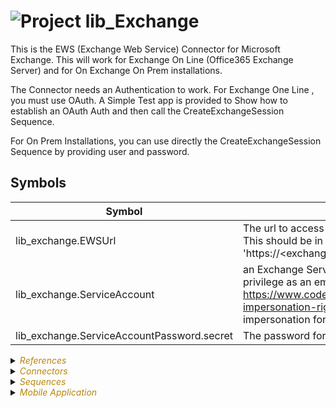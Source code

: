 
# ![](https://github.com/convertigo/convertigo/blob/develop/engine/src/com/twinsoft/convertigo/beans/core/images/project_color_16x16.png?raw=true "Project") lib_Exchange

This is the EWS (Exchange Web Service) Connector for Microsoft Exchange. This will work for Exchange On Line (Office365 Exchange Server) and for On Exchange On Prem installations.

The Connector needs an Authentication to work. For Exchange One Line , you must use OAuth. A Simple Test app is provided to Show how to establish an OAuth Auth and then call the CreateExchangeSession Sequence.

For On Prem Installations, you can use directly the  CreateExchangeSession Sequence by providing user and password.

## Symbols

| Symbol            | Usage                  |
|-------------------|----------------------|
| lib_exchange.EWSUrl  | The url to access EWS Api for On Prem Exchange servers. This should be in the form 'https://&lt;exchange.server.dns.name&gt;/ews/exchange.asmx'   |
| lib_exchange.ServiceAccount  | an Exchange Service account having the Impersonation privilege as an email address. See https://www.codetwo.com/kb/how-to-set-impersonation-rights-manually/ on how to configure impersonation for an account |
| lib_exchange.ServiceAccountPassword.secret  | The password for this service account |



<details><summary><span style="color:DarkGoldenRod"><i>References</i></span></summary><blockquote><p>


## ![](https://github.com/convertigo/convertigo/blob/develop/engine/src/com/twinsoft/convertigo/beans/references/images/ProjectSchemaReference_16x16.png?raw=true "ProjectSchemaReference") lib_OAuth


see [readme](https://github.com/convertigo/c8oprj-lib-oauth/tree/334a638363d83d83bfed756b025f96226751e50e#readme)
</p></blockquote></details>

<details><summary><span style="color:DarkGoldenRod"><i>Connectors</i></span></summary><blockquote><p>


## ![](https://github.com/convertigo/convertigo/blob/develop/engine/src/com/twinsoft/convertigo/beans/connectors/images/sqlconnector_color_16x16.png?raw=true "SqlConnector") void

void connector, replace or don't use it

<details><summary><span style="color:DarkGoldenRod"><i>Transactions</i></span></summary><blockquote><p>


### ![](https://github.com/convertigo/convertigo/blob/develop/engine/src/com/twinsoft/convertigo/beans/transactions/images/sqltransaction_color_16x16.png?raw=true "SqlTransaction") void

does nothing
</p></blockquote></details>
</p></blockquote></details>

<details><summary><span style="color:DarkGoldenRod"><i>Sequences</i></span></summary><blockquote><p>


<details><summary><b>CreateAppointment</b> : Creates an appointment in Calendar</summary><blockquote><p>


## ![](https://github.com/convertigo/convertigo/blob/develop/engine/src/com/twinsoft/convertigo/beans/sequences/images/genericsequence_color_16x16.png?raw=true "GenericSequence") CreateAppointment

Creates an appointment in Calendar

<span style="color:DarkGoldenRod">Variables</span>

<table>
<tr>
<th>
name
</th>
<th>
comment
</th>
</tr>
<tr>
<td>
<img src="https://github.com/convertigo/convertigo/blob/develop/engine/src/com/twinsoft/convertigo/beans/variables/images/variable_color_16x16.png?raw=true "  alt="RequestableVariable" >&nbsp;Duration
</td>
<td>
Duration in minutes
</td>
</tr>
<tr>
<td>
<img src="https://github.com/convertigo/convertigo/blob/develop/engine/src/com/twinsoft/convertigo/beans/variables/images/variable_color_16x16.png?raw=true "  alt="RequestableVariable" >&nbsp;Location
</td>
<td>
The location (Room, Address etc ..)
</td>
</tr>
<tr>
<td>
<img src="https://github.com/convertigo/convertigo/blob/develop/engine/src/com/twinsoft/convertigo/beans/variables/images/variable_color_16x16.png?raw=true "  alt="RequestableVariable" >&nbsp;NotifyAttendees
</td>
<td>
true or  false
</td>
</tr>
<tr>
<td>
<img src="https://github.com/convertigo/convertigo/blob/develop/engine/src/com/twinsoft/convertigo/beans/variables/images/variable_color_16x16.png?raw=true "  alt="RequestableVariable" >&nbsp;RequiredAttendees
</td>
<td>
A Stringified JSON array of attendees emails
</td>
</tr>
<tr>
<td>
<img src="https://github.com/convertigo/convertigo/blob/develop/engine/src/com/twinsoft/convertigo/beans/variables/images/variable_color_16x16.png?raw=true "  alt="RequestableVariable" >&nbsp;Start
</td>
<td>
Start time as ECMA Script epoch
</td>
</tr>
<tr>
<td>
<img src="https://github.com/convertigo/convertigo/blob/develop/engine/src/com/twinsoft/convertigo/beans/variables/images/variable_color_16x16.png?raw=true "  alt="RequestableVariable" >&nbsp;Subject
</td>
<td>
The Meeting Subject
</td>
</tr>
</table>

</p></blockquote></details>

<details><summary><b>CreateExchangeSession</b> : Creates a session with Exchange Server</summary><blockquote><p>


## ![](https://github.com/convertigo/convertigo/blob/develop/engine/src/com/twinsoft/convertigo/beans/sequences/images/genericsequence_color_16x16.png?raw=true "GenericSequence") CreateExchangeSession

Creates a session with Exchange Server. If Using user and password Authentication, provide them in the variables. If using OAuth, this will automatically use the EWS OAuth Token available in the current user session.

This sequence has to be called prior to any other sequences


<span style="color:DarkGoldenRod">Variables</span>

<table>
<tr>
<th>
name
</th>
<th>
comment
</th>
</tr>
<tr>
<td>
<img src="https://github.com/convertigo/convertigo/blob/develop/engine/src/com/twinsoft/convertigo/beans/variables/images/variable_color_16x16.png?raw=true "  alt="RequestableVariable" >&nbsp;EWSUrl
</td>
<td>
The EWS Url. Automatically provided by the Symbol
</td>
</tr>
<tr>
<td>
<img src="https://github.com/convertigo/convertigo/blob/develop/engine/src/com/twinsoft/convertigo/beans/variables/images/variable_color_16x16.png?raw=true "  alt="RequestableVariable" >&nbsp;password
</td>
<td>
The user password for Exchange On Prem installations. Automatically provided by the symbol but can be overrided

</td>
</tr>
<tr>
<td>
<img src="https://github.com/convertigo/convertigo/blob/develop/engine/src/com/twinsoft/convertigo/beans/variables/images/variable_color_16x16.png?raw=true "  alt="RequestableVariable" >&nbsp;user
</td>
<td>
The user name as an email of a service account with Impersonation privileges for Exchange On prem installations. Automatically provided by the symbol but can be overrided
</td>
</tr>
</table>

</p></blockquote></details>

<details><summary><b>loginAzureAdWithAccessToken</b> : Perform the OAuth flow for AzureAD If the token is valid, it will be stored as a special EWS OAuth token in the user's session to be used when calling EWS APIs</summary><blockquote><p>


## ![](https://github.com/convertigo/convertigo/blob/develop/engine/src/com/twinsoft/convertigo/beans/sequences/images/genericsequence_color_16x16.png?raw=true "GenericSequence") loginAzureAdWithAccessToken

Perform the OAuth flow for AzureAD If the token is valid, it will be stored as a special EWS OAuth token in the user's session to be used when calling EWS APIs.


<span style="color:DarkGoldenRod">Variables</span>

<table>
<tr>
<th>
name
</th>
<th>
comment
</th>
</tr>
<tr>
<td>
<img src="https://github.com/convertigo/convertigo/blob/develop/engine/src/com/twinsoft/convertigo/beans/variables/images/variable_color_16x16.png?raw=true "  alt="RequestableVariable" >&nbsp;access_token
</td>
<td>
The access Token generated by the OAuth Action
</td>
</tr>
</table>

</p></blockquote></details>

<details><summary><b>SendEmail</b> : Sends an email usinf EWS services</summary><blockquote><p>


## ![](https://github.com/convertigo/convertigo/blob/develop/engine/src/com/twinsoft/convertigo/beans/sequences/images/genericsequence_color_16x16.png?raw=true "GenericSequence") SendEmail

Sends an email usinf EWS services.

<span style="color:DarkGoldenRod">Variables</span>

<table>
<tr>
<th>
name
</th>
<th>
comment
</th>
</tr>
<tr>
<td>
<img src="https://github.com/convertigo/convertigo/blob/develop/engine/src/com/twinsoft/convertigo/beans/variables/images/variable_color_16x16.png?raw=true "  alt="RequestableVariable" >&nbsp;Bcc
</td>
<td>
A stringified JSON array of Bcc recipients
</td>
</tr>
<tr>
<td>
<img src="https://github.com/convertigo/convertigo/blob/develop/engine/src/com/twinsoft/convertigo/beans/variables/images/variable_color_16x16.png?raw=true "  alt="RequestableVariable" >&nbsp;Body
</td>
<td>
The body as a String
</td>
</tr>
<tr>
<td>
<img src="https://github.com/convertigo/convertigo/blob/develop/engine/src/com/twinsoft/convertigo/beans/variables/images/variable_color_16x16.png?raw=true "  alt="RequestableVariable" >&nbsp;Cc
</td>
<td>
A stringified JSON array of cc recipients
</td>
</tr>
<tr>
<td>
<img src="https://github.com/convertigo/convertigo/blob/develop/engine/src/com/twinsoft/convertigo/beans/variables/images/variable_color_16x16.png?raw=true "  alt="RequestableVariable" >&nbsp;From
</td>
<td>
The email of the user sending the mail
</td>
</tr>
<tr>
<td>
<img src="https://github.com/convertigo/convertigo/blob/develop/engine/src/com/twinsoft/convertigo/beans/variables/images/variable_color_16x16.png?raw=true "  alt="RequestableVariable" >&nbsp;Subject
</td>
<td>
The subject of the email as a string
</td>
</tr>
<tr>
<td>
<img src="https://github.com/convertigo/convertigo/blob/develop/engine/src/com/twinsoft/convertigo/beans/variables/images/variable_color_16x16.png?raw=true "  alt="RequestableVariable" >&nbsp;To
</td>
<td>
A stringified JSON array of to recipients
</td>
</tr>
</table>

</p></blockquote></details>
</p></blockquote></details>

<details><summary><span style="color:DarkGoldenRod"><i>Mobile Application</i></span></summary><blockquote><p>


## ![](https://github.com/convertigo/convertigo/blob/develop/engine/src/com/twinsoft/convertigo/beans/core/images/mobileapplication_color_16x16.png?raw=true "MobileApplication") Application

This is a test app to perform OAuth and use the EWS Connector

<details><summary><span style="color:DarkGoldenRod"><i>Pages</i></span></summary><blockquote><p>


### ![](https://github.com/convertigo/convertigo/blob/develop/engine/src/com/twinsoft/convertigo/beans/ngx/components/images/pagecomponent_color_16x16.png?raw=true "PageComponent") Page


</p></blockquote></details>
</p></blockquote></details>
